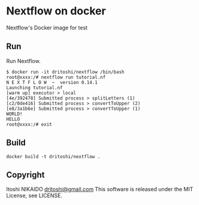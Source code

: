 Nextflow on docker
=======================

Nextflow's Docker image for test

Run
---

Run Nextflow.

    $ docker run -it dritoshi/nextflow /bin/bash
    root@xxxx:/# nextflow run tutorial.nf
    N E X T F L O W  ~  version 0.14.1
    Launching tutorial.nf
    [warm up] executor > local
    [4e/392478] Submitted process > splitLetters (1)
    [c2/0de416] Submitted process > convertToUpper (2)
    [e8/3a1b6e] Submitted process > convertToUpper (1)
    WORLD!
    HELLO
    root@xxxx:/# exit 

Build
-----

    docker build -t dritoshi/nextflow .

Copyright
-----
Itoshi NIKAIDO <dritoshi@gmail.com>
This software is released under the MIT License, see LICENSE.
